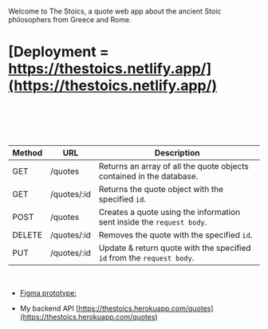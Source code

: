  <br />
 
 Welcome to The Stoics, a quote web app about the ancient Stoic philosophers from Greece and Rome. 
 
 # [Deployment = https://thestoics.netlify.app/](https://thestoics.netlify.app/)

<br />
<br />
<br />
<br />


| Method | URL              | Description                           |
| ------ | ---------------- | -------------------------------------------------------------------------- |
| GET    | /quotes          | Returns an array of all the quote objects contained in the database.       |
| GET    | /quotes/:id      | Returns the quote object with the specified `id`.                          |
| POST   | /quotes          | Creates a quote using the information sent inside the `request body`.      |
| DELETE | /quotes/:id      | Removes the quote with the specified `id`.                                 |
| PUT    | /quotes/:id      | Update & return quote with the specified `id` from the `request body`.     |

<br />

 - [Figma prototype:](https://www.figma.com/proto/1ilZj7gIRRZy6RAZNFXHTp/Stoics?page-id=0%3A1&node-id=13%3A78&viewport=-661%2C522%2C0.71&scaling=min-zoom)

  - My backend API [https://thestoics.herokuapp.com/quotes](https://thestoics.herokuapp.com/quotes)




